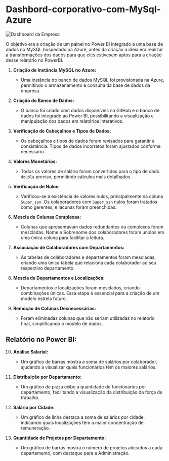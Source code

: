 # Dashbord-corporativo-com-MySql-Azure

![Dashboard da Empresa](relatorio-analise-empresa.png)

O objetivo era a criação de um painel no Power BI integrado a uma base de dados no MySQL hospedado na Azure, antes da criação a ideia era realizar a transformações dos dados para que eles estivesem aptos para a criação desse relatório no PowerBI.

1. **Criação de Instância MySQL no Azure:**
   - Uma instância do banco de dados MySQL foi provisionada na Azure, permitindo o armazenamento e consulta da base de dados da empresa.

2. **Criação do Banco de Dados:**
   - O banco foi criado com dados disponíveis no GitHub e o banco de dados foi integrado ao Power BI, possibilitando a visualização e manipulação dos dados em relatórios interativos.

3. **Verificação de Cabeçalhos e Tipos de Dados:**
   - Os cabeçalhos e tipos de dados foram revisados para garantir a consistência. Tipos de dados incorretos foram ajustados conforme necessário.

4. **Valores Monetários:**
   - Todos os valores de salário foram convertidos para o tipo de dado `double` preciso, permitindo cálculos mais detalhados.

5. **Verificação de Nulos:**
   - Verificou-se a existência de valores nulos, principalmente na coluna `Super_ssn`. Os colaboradores com `Super_ssn` nulos foram tratados como gerentes, e lacunas foram preenchidas.

6. **Mescla de Colunas Complexas:**
   - Colunas que apresentavam dados redundantes ou complexos foram mescladas. Nome e Sobrenome dos colaboradores foram unidos em uma única coluna para facilitar a leitura.

7. **Associação de Colaboradores com Departamentos:**
   - As tabelas de colaboradores e departamentos foram mescladas, criando uma única tabela que relaciona cada colaborador ao seu respectivo departamento.

8. **Mescla de Departamentos e Localizações:**
   - Departamentos e localizações foram mesclados, criando combinações únicas. Essa etapa é essencial para a criação de um modelo estrela futuro.

9. **Remoção de Colunas Desnecessárias:**
   - Foram eliminadas colunas que não seriam utilizadas no relatório final, simplificando o modelo de dados.

## Relatório no Power BI:

10. **Análise Salarial:**
    - Um gráfico de barras mostra a soma de salários por colaborador, ajudando a visualizar quais funcionários têm os maiores salários.

11. **Distribuição por Departamento:**
    - Um gráfico de pizza exibe a quantidade de funcionários por departamento, facilitando a visualização da distribuição da força de trabalho.

12. **Salário por Cidade:**
    - Um gráfico de linha destaca a soma de salários por cidade, indicando quais localizações têm a maior concentração de remuneração.

13. **Quantidade de Projetos por Departamento:**
    - Um gráfico de barras mostra o número de projetos alocados a cada departamento, com destaque para a Administração.
